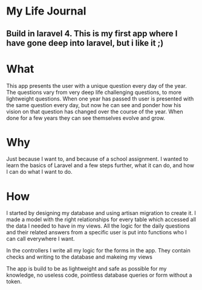 My Life Journal
===============
Build in laravel 4. This is my first app where I have gone deep into laravel, but i like it ;)
-------------------
What
====
This app presents the user with a unique question every day of the year. The questions vary from very deep life challenging questions, to more lightweight questions. When one year has passed th user is presented with the same question every day, but now he can see and ponder how his vision on that question has changed over the course of the year. When done for a few years they can see themselves evolve and grow.

Why
===
Just because I want to, and because of a school assignment.
I wanted to learn the basics of Laravel and a few steps further, what it can do, and how I can do what I want to do.

How
===
I started by designing my database and using artisan migration to create it. I made a model with the right relationships for every table which accessed all the data I needed to have in my views. All the logic for the daily questions and their related answers from a specific user is put into functions who I can call everywhere I want.

In the controllers I write all my logic for the forms in the app. They contain checks and writing to the database and makeing my views

The app is build to be as lightweight and safe as possible for my knowledge, no useless code, pointless database queries or form without a token.